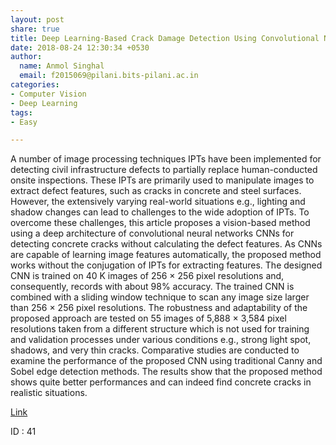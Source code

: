 ```yaml
---
layout: post
share: true
title: Deep Learning-Based Crack Damage Detection Using Convolutional Neural Networks
date: 2018-08-24 12:30:34 +0530
author:
  name: Anmol Singhal
  email: f2015069@pilani.bits-pilani.ac.in
categories:
- Computer Vision
- Deep Learning
tags:
- Easy

---
```

A number of image processing techniques IPTs have been implemented for detecting civil infrastructure defects to partially replace human-conducted onsite inspections. These IPTs are primarily used to manipulate images to extract defect features, such as cracks in concrete and steel surfaces. However, the extensively varying real-world situations e.g., lighting and shadow changes can lead to challenges to the wide adoption of IPTs. To overcome these challenges, this article proposes a vision-based method using a deep architecture of convolutional neural networks CNNs for detecting concrete cracks without calculating the defect features. As CNNs are capable of learning image features automatically, the proposed method works without the conjugation of IPTs for extracting features. The designed CNN is trained on 40 K images of 256 × 256 pixel resolutions and, consequently, records with about 98% accuracy. The trained CNN is combined with a sliding window technique to scan any image size larger than 256 × 256 pixel resolutions. The robustness and adaptability of the proposed approach are tested on 55 images of 5,888 × 3,584 pixel resolutions taken from a different structure which is not used for training and validation processes under various conditions e.g., strong light spot, shadows, and very thin cracks. Comparative studies are conducted to examine the performance of the proposed CNN using traditional Canny and Sobel edge detection methods. The results show that the proposed method shows quite better performances and can indeed find concrete cracks in realistic situations.

[Link](https://dl.acm.org/citation.cfm?id=3130188)

ID : 41